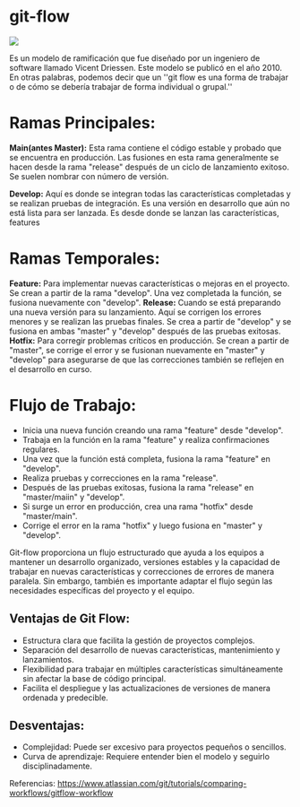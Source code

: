 # git-flow

<img src="https://www.zup.com.br/wp-content/uploads/2023/03/image1-2.png">

Es un modelo de ramificación que fue diseñado por un ingeniero de software llamado Vicent Driessen. Este modelo se publicó en el año 2010. En otras palabras, podemos decir que un ''git flow es una forma de trabajar o de cómo se debería trabajar de forma individual o grupal.''

# Ramas Principales: #

**Main(antes Master):**
Esta rama contiene el código estable y probado que se encuentra en producción. Las fusiones en esta rama generalmente se hacen desde la rama "release" después de un ciclo de lanzamiento exitoso. Se suelen nombrar con número de versión.

**Develop:**
Aquí es donde se integran todas las características completadas y se realizan pruebas de integración. Es una versión en desarrollo que aún no está lista para ser lanzada. Es desde donde se lanzan las características, features



# Ramas Temporales:

**Feature:**
Para implementar nuevas características o mejoras en el proyecto. Se crean a partir de la rama "develop". Una vez completada la función, se fusiona nuevamente con "develop".
**Release:**
Cuando se está preparando una nueva versión para su lanzamiento. Aquí se corrigen los errores menores y se realizan las pruebas finales. Se crea a partir de "develop" y se fusiona en ambas "master" y "develop" después de las pruebas exitosas.
**Hotfix:**
Para corregir problemas críticos en producción. Se crean a partir de "master", se corrige el error y se fusionan nuevamente en "master" y "develop" para asegurarse de que las correcciones también se reflejen en el desarrollo en curso.



# Flujo de Trabajo:

* Inicia una nueva función creando una rama "feature" desde "develop".
* Trabaja en la función en la rama "feature" y realiza confirmaciones regulares.
* Una vez que la función está completa, fusiona la rama "feature" en "develop".
* Realiza pruebas y correcciones en la rama "release".
* Después de las pruebas exitosas, fusiona la rama "release" en "master/maiin" y "develop".
* Si surge un error en producción, crea una rama "hotfix" desde "master/main".
* Corrige el error en la rama "hotfix" y luego fusiona en "master" y "develop".

Git-flow proporciona un flujo estructurado que ayuda a los equipos a mantener un desarrollo organizado, versiones estables y la capacidad de trabajar en nuevas características y correcciones de errores de manera paralela. Sin embargo, también es importante adaptar el flujo según las necesidades específicas del proyecto y el equipo.

## Ventajas de Git Flow:
* Estructura clara que facilita la gestión de proyectos complejos.
* Separación del desarrollo de nuevas características, mantenimiento y lanzamientos.
* Flexibilidad para trabajar en múltiples características simultáneamente sin afectar la base de código principal.
* Facilita el despliegue y las actualizaciones de versiones de manera ordenada y predecible.

## Desventajas:
* Complejidad: Puede ser excesivo para proyectos pequeños o sencillos.
* Curva de aprendizaje: Requiere entender bien el modelo y seguirlo disciplinadamente.

Referencias: https://www.atlassian.com/git/tutorials/comparing-workflows/gitflow-workflow
